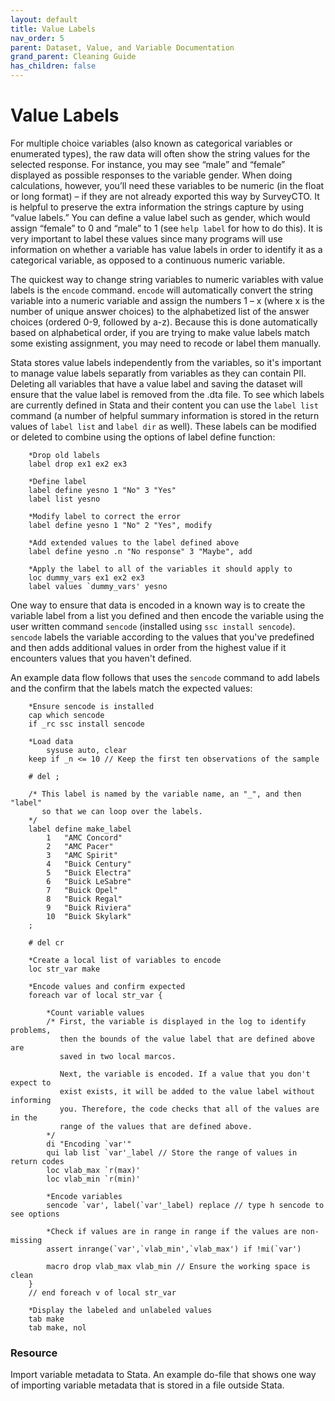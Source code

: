 ```yaml
---
layout: default
title: Value Labels
nav_order: 5
parent: Dataset, Value, and Variable Documentation
grand_parent: Cleaning Guide
has_children: false
---
```


# Value Labels
For multiple choice variables (also known as categorical variables or enumerated types), the raw data will often show the string values for the selected response. For instance, you may see “male” and “female” displayed as possible responses to the variable gender. When doing calculations, however, you’ll need these variables to be numeric (in the float or long format) – if they are not already exported this way by SurveyCTO. It is helpful to preserve the extra information the strings capture by using “value labels.” You can define a value label such as gender, which would assign “female” to 0 and “male” to 1 (see `help label` for how to do this). It is very important to label these values since many programs will use information on whether a variable has value labels in order to identify it as a categorical variable, as opposed to a continuous numeric variable.

The quickest way to change string variables to numeric variables with value labels is the `encode` command. `encode` will automatically convert the string variable into a numeric variable and assign the numbers 1 – x (where x is the number of unique answer choices) to the alphabetized list of the answer choices (ordered 0-9, followed by a-z). Because this is done automatically based on alphabetical order, if you are trying to make value labels match some existing assignment, you may need to recode or label them manually.

Stata stores value labels independently from the variables, so it's important to manage value labels separatly from variables as they can contain PII. Deleting all variables that have a value label and saving the dataset will ensure that the value label is removed from the .dta file. To see which labels are currently defined in Stata and their content you can use the `label list` command (a number of helpful summary information is stored in the return values of `label list` and `label dir` as well). These labels can be modified or deleted to combine using the options of label define function:

````
	*Drop old labels
	label drop ex1 ex2 ex3
	
	*Define label
	label define yesno 1 "No" 3 "Yes"
	label list yesno
	
	*Modify label to correct the error
	label define yesno 1 "No" 2 "Yes", modify
	
	*Add extended values to the label defined above
	label define yesno .n "No response" 3 "Maybe", add
	
	*Apply the label to all of the variables it should apply to
	loc dummy_vars ex1 ex2 ex3
	label values `dummy_vars' yesno
````

One way to ensure that data is encoded in a known way is to create the variable label from a list you defined and then encode the variable using the user written command `sencode` (installed using `ssc install sencode`). `sencode` labels the variable according to the values that you've predefined and then adds additional values in order from the highest value if it encounters values that you haven't defined. 

An example data flow follows that uses the  `sencode` command to add labels and the confirm that the labels match the expected values:

````    
	*Ensure sencode is installed
	cap which sencode
	if _rc ssc install sencode 
	
	*Load data
     	sysuse auto, clear
	keep if _n <= 10 // Keep the first ten observations of the sample
	
	# del ;
	
	/* This label is named by the variable name, an "_", and then "label"
	   so that we can loop over the labels. 
	*/
	label define make_label 
		1	"AMC Concord"
		2	"AMC Pacer"
		3	"AMC Spirit"
		4	"Buick Century"
		5	"Buick Electra"
		6	"Buick LeSabre"
		7	"Buick Opel"
		8	"Buick Regal"
		9	"Buick Riviera"
		10	"Buick Skylark"
	;

	# del cr

	*Create a local list of variables to encode
	loc str_var make

	*Encode values and confirm expected
	foreach var of local str_var {
		
		*Count variable values 
		/* First, the variable is displayed in the log to identify problems,
		   then the bounds of the value label that are defined above are 
		   saved in two local marcos.
		   
		   Next, the variable is encoded. If a value that you don't expect to
		   exist exists, it will be added to the value label without informing 
		   you. Therefore, the code checks that all of the values are in the 
		   range of the values that are defined above.
		*/
		di "Encoding `var'"
		qui lab list `var'_label // Store the range of values in return codes
		loc vlab_max `r(max)'
		loc vlab_min `r(min)' 
		
		*Encode variables
		sencode `var', label(`var'_label) replace // type h sencode to see options

		*Check if values are in range in range if the values are non-missing
		assert inrange(`var',`vlab_min',`vlab_max') if !mi(`var')
		
		macro drop vlab_max vlab_min // Ensure the working space is clean	
	}  
	// end foreach v of local str_var
	
	*Display the labeled and unlabeled values
	tab make 
	tab make, nol
````

### Resource 
Import variable metadata to Stata. An example do-file that shows one way of importing variable metadata that is stored in a file outside Stata.

